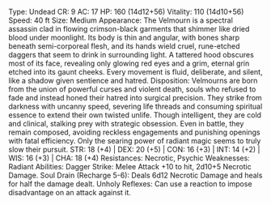 Type: Undead
CR: 9
AC: 17
HP: 160 (14d12+56)
Vitality: 110 (14d10+56)
Speed: 40 ft
Size: Medium
Appearance: The Velmourn is a spectral assassin clad in flowing crimson-black garments that shimmer like dried blood under moonlight. Its body is thin and angular, with bones sharp beneath semi-corporeal flesh, and its hands wield cruel, rune-etched daggers that seem to drink in surrounding light. A tattered hood obscures most of its face, revealing only glowing red eyes and a grim, eternal grin etched into its gaunt cheeks. Every movement is fluid, deliberate, and silent, like a shadow given sentience and hatred.
Disposition: Velmourns are born from the union of powerful curses and violent death, souls who refused to fade and instead honed their hatred into surgical precision. They strike from darkness with uncanny speed, severing life threads and consuming spiritual essence to extend their own twisted unlife. Though intelligent, they are cold and clinical, stalking prey with strategic obsession. Even in battle, they remain composed, avoiding reckless engagements and punishing openings with fatal efficiency. Only the searing power of radiant magic seems to truly slow their pursuit.
STR: 18 (+4) | DEX: 20 (+5) | CON: 16 (+3) | INT: 14 (+2) | WIS: 16 (+3) | CHA: 18 (+4)
Resistances: Necrotic, Psychic
Weaknesses: Radiant
Abilities:
Dagger Strike: Melee Attack +10 to hit, 2d10+5 Necrotic Damage.
Soul Drain (Recharge 5-6): Deals 6d12 Necrotic Damage and heals for half the damage dealt.
Unholy Reflexes: Can use a reaction to impose disadvantage on an attack against it.
